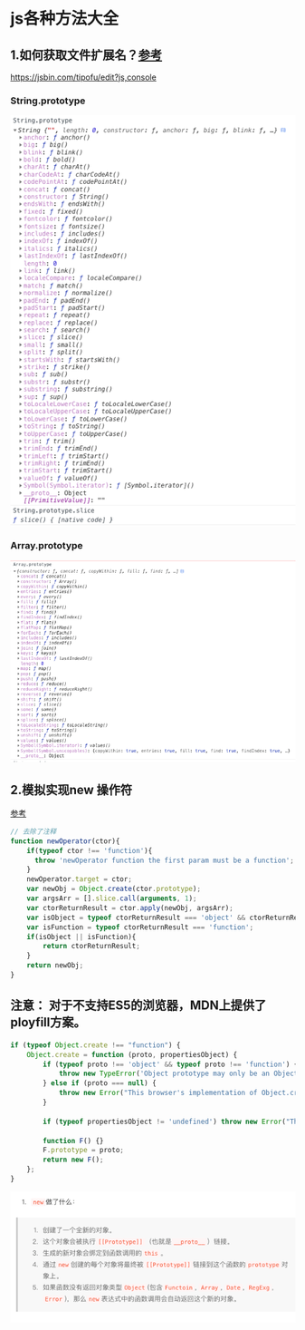 # js各种方法大全

## 1.如何获取文件扩展名？[参考](http://leftstick.github.io/tech/2016/04/23/how-to-get-the-file-extension-more-efficiently)
https://jsbin.com/tipofu/edit?js,console

### String.prototype

![](.util_images/f63d83a9.png)

### Array.prototype

![](.util_images/4006625c.png)


## 2.模拟实现new 操作符
[参考](https://juejin.im/post/5bde7c926fb9a049f66b8b52)
```js
// 去除了注释
function newOperator(ctor){
    if(typeof ctor !== 'function'){
      throw 'newOperator function the first param must be a function';
    }
    newOperator.target = ctor;
    var newObj = Object.create(ctor.prototype);
    var argsArr = [].slice.call(arguments, 1);
    var ctorReturnResult = ctor.apply(newObj, argsArr);
    var isObject = typeof ctorReturnResult === 'object' && ctorReturnResult !== null;
    var isFunction = typeof ctorReturnResult === 'function';
    if(isObject || isFunction){
        return ctorReturnResult;
    }
    return newObj;
}

```

注意： 对于不支持ES5的浏览器，MDN上提供了ployfill方案。
---
```js
if (typeof Object.create !== "function") {
    Object.create = function (proto, propertiesObject) {
        if (typeof proto !== 'object' && typeof proto !== 'function') {
            throw new TypeError('Object prototype may only be an Object: ' + proto);
        } else if (proto === null) {
            throw new Error("This browser's implementation of Object.create is a shim and doesn't support 'null' as the first argument.");
        }

        if (typeof propertiesObject != 'undefined') throw new Error("This browser's implementation of Object.create is a shim and doesn't support a second argument.");

        function F() {}
        F.prototype = proto;
        return new F();
    };
}
```
![](.util_images/5640aed6.png)
